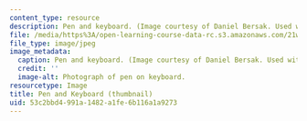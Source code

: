 ```yaml
---
content_type: resource
description: Pen and keyboard. (Image courtesy of Daniel Bersak. Used with permission.)
file: /media/https%3A/open-learning-course-data-rc.s3.amazonaws.com/21w-732-2-intro-to-tech-communication-fall-2002/53c2bbd4991a1482a1fe6b116a1a9273_21w-732-2f02-th.jpg
file_type: image/jpeg
image_metadata:
  caption: Pen and keyboard. (Image courtesy of Daniel Bersak. Used with permission.)
  credit: ''
  image-alt: Photograph of pen on keyboard.
resourcetype: Image
title: Pen and Keyboard (thumbnail)
uid: 53c2bbd4-991a-1482-a1fe-6b116a1a9273
---
```

